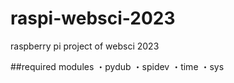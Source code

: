# raspi-websci-2023
raspberry pi project of websci 2023

##required modules
・pydub
・spidev
・time
・sys
